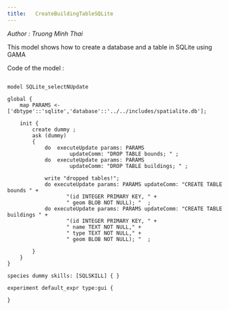```yaml
---
title:   CreateBuildingTableSQLite
---
```


[//]: # (keyword|skill_SQLSKILL)
[//]: # (keyword|concept_database)


_Author : Truong Minh Thai_

This model shows how to create a database and a table in SQLite using GAMA
 

Code of the model : 

```

model SQLite_selectNUpdate
  
global {
	map PARAMS <- ['dbtype'::'sqlite','database'::'../../includes/spatialite.db'];

	init {
		create dummy ;
		ask (dummy)	
		{ 
			do  executeUpdate params: PARAMS 
					updateComm: "DROP TABLE bounds; " ;
 			do  executeUpdate params: PARAMS 
 					updateComm: "DROP TABLE buildings; " ;
  
 			write "dropped tables!";
			do executeUpdate params: PARAMS updateComm: "CREATE TABLE bounds " +
                   "(id INTEGER PRIMARY KEY, " +
				   " geom BLOB NOT NULL); "  ;
 			do executeUpdate params: PARAMS updateComm: "CREATE TABLE buildings " +
                   "(id INTEGER PRIMARY KEY, " +
                   " name TEXT NOT NULL," +
                   " type TEXT NOT NULL," +
                   " geom BLOB NOT NULL); "  ;

		}
	}
}  

species dummy skills: [SQLSKILL] { } 

experiment default_expr type:gui {

}     
```
